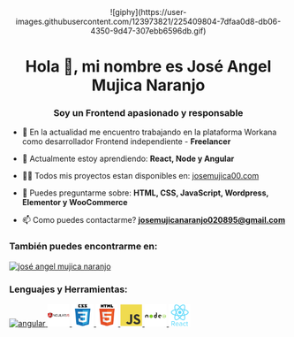 <div align= "center">
  ![giphy](https://user-images.githubusercontent.com/123973821/225409804-7dfaa0d8-db06-4350-9d47-307ebb6596db.gif)
</div>


<h1 align="center">Hola 👋, mi nombre es José Angel Mujica Naranjo</h1>
<h3 align="center">Soy un Frontend apasionado y responsable</h3>


- 🔭 En la actualidad me encuentro trabajando en la plataforma Workana como desarrollador Frontend independiente - **Freelancer**

- 🌱 Actualmente estoy aprendiendo: **React, Node y Angular**

- 👨‍💻 Todos mis proyectos estan disponibles en: [josemujica00.com](josemujica00.com)

- 💬 Puedes preguntarme sobre: **HTML, CSS, JavaScript, Wordpress, Elementor y WooCommerce**

- 📫 Como puedes contactarme? **josemujicanaranjo020895@gmail.com**

<h3 align="left">También puedes encontrarme en:</h3>
<p align="left">
<a href="https://www.linkedin.com/in/jose-angel-mujica-naranjo-38321a17b/" target="blank"><img align="center" src="https://raw.githubusercontent.com/rahuldkjain/github-profile-readme-generator/master/src/images/icons/Social/linked-in-alt.svg" alt="josé angel mujica naranjo" height="30" width="40" /></a>
</p>

<h3 align="left">Lenguajes y Herramientas:</h3>
<p align="left"> <a href="https://angular.io" target="_blank" rel="noreferrer"> <img src="https://angular.io/assets/images/logos/angular/angular.svg" alt="angular" width="40" height="40"/> </a> <a href="https://angular.io" target="_blank" rel="noreferrer"> <img src="https://raw.githubusercontent.com/devicons/devicon/master/icons/angularjs/angularjs-original-wordmark.svg" alt="angularjs" width="40" height="40"/> </a> <a href="https://www.w3schools.com/css/" target="_blank" rel="noreferrer"> <img src="https://raw.githubusercontent.com/devicons/devicon/master/icons/css3/css3-original-wordmark.svg" alt="css3" width="40" height="40"/> </a> <a href="https://www.w3.org/html/" target="_blank" rel="noreferrer"> <img src="https://raw.githubusercontent.com/devicons/devicon/master/icons/html5/html5-original-wordmark.svg" alt="html5" width="40" height="40"/> </a> <a href="https://developer.mozilla.org/en-US/docs/Web/JavaScript" target="_blank" rel="noreferrer"> <img src="https://raw.githubusercontent.com/devicons/devicon/master/icons/javascript/javascript-original.svg" alt="javascript" width="40" height="40"/> </a> <a href="https://nodejs.org" target="_blank" rel="noreferrer"> <img src="https://raw.githubusercontent.com/devicons/devicon/master/icons/nodejs/nodejs-original-wordmark.svg" alt="nodejs" width="40" height="40"/> </a> <a href="https://reactjs.org/" target="_blank" rel="noreferrer"> <img src="https://raw.githubusercontent.com/devicons/devicon/master/icons/react/react-original-wordmark.svg" alt="react" width="40" height="40"/> </a> </p>
